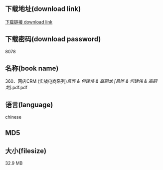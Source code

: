 ## 下载地址(download link)
[下载链接 download link](https://voluble-croquembouche-d321dc.netlify.app/?s=360%E3%80%81%E7%BD%91%E5%BA%97CRM+%28%E5%AE%9E%E6%88%98%E7%94%B5%E5%95%86%E7%B3%BB%E5%88%97%29_%E5%90%95%E6%99%94+%26+%E4%BD%95%E5%BB%BA%E4%BC%9F+%26+%E9%AB%98%E5%97%A3%E9%BE%99+%5B%E5%90%95%E6%99%94+%26+%E4%BD%95%E5%BB%BA%E4%BC%9F+%26+%E9%AB%98%E5%97%A3%E9%BE%99%5D_.pdf)

## 下载密码(download password)
8078

## 名称(book name)
360、网店CRM (实战电商系列)_吕晔 & 何建伟 & 高嗣龙 [吕晔 & 何建伟 & 高嗣龙]_.pdf.pdf

## 语言(language)
chinese

## MD5


## 大小(filesize)
32.9 MB
